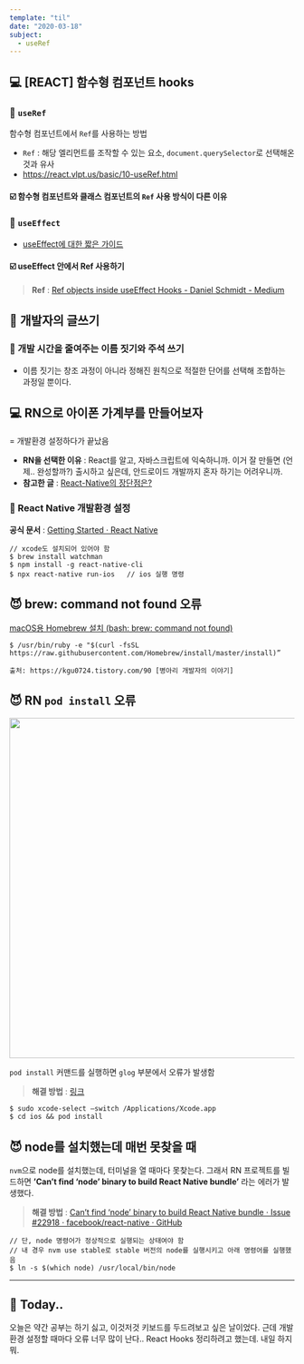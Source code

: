 ```yaml
---
template: "til"
date: "2020-03-18"
subject:
  - useRef
---
```


## 💻 [REACT] 함수형 컴포넌트 hooks

### 📍 `useRef`

함수형 컴포넌트에서 `Ref`를 사용하는 방법

- `Ref` : 해당 엘리먼트를 조작할 수 있는 요소, `document.querySelector`로 선택해온 것과 유사
- https://react.vlpt.us/basic/10-useRef.html

#### ☑️ 함수형 컴포넌트와 클래스 컴포넌트의 `Ref` 사용 방식이 다른 이유

### 📍 `useEffect`

- [useEffect에 대한 짧은 가이드](https://velog.io/@jepjap93/useEffect%EC%97%90-%EB%8C%80%ED%95%9C-%EC%A7%A7%EC%9D%80-%EA%B0%80%EC%9D%B4%EB%93%9C)

#### ☑️ useEffect 안에서 Ref 사용하기

> **Ref** : [Ref objects inside useEffect Hooks - Daniel Schmidt - Medium](https://medium.com/@teh_builder/ref-objects-inside-useeffect-hooks-eb7c15198780)

## 📔 개발자의 글쓰기

### 📍 개발 시간을 줄여주는 이름 짓기와 주석 쓰기

- 이름 짓기는 창조 과정이 아니라 정해진 원칙으로 적절한 단어를 선택해 조합하는 과정일 뿐이다.

## 💻 RN으로 아이폰 가계부를 만들어보자

= 개발환경 설정하다가 끝났음

- **RN을 선택한 이유** : React를 알고, 자바스크립트에 익숙하니까. 이거 잘 만들면 (언제.. 완성할까?) 출시하고 싶은데, 안드로이드 개발까지 혼자 하기는 어려우니까.
- **참고한 글** : [React-Native의 장단점은?](https://medium.com/@jang.wangsu/rn-react-native%EC%9D%98-%EC%9E%A5%EB%8B%A8%EC%A0%90%EC%9D%80-6e8a2396eea1)

### 📍 React Native 개발환경 설정

**공식 문서** : [Getting Started · React Native](https://reactnative.dev/docs/getting-started)

```
// xcode도 설치되어 있어야 함
$ brew install watchman
$ npm install -g react-native-cli
$ npx react-native run-ios   // ios 실행 명령
```

## 😈 brew: command not found 오류

[macOS용 Homebrew 설치 (bash: brew: command not found)](https://kgu0724.tistory.com/90)

```
$ /usr/bin/ruby -e "$(curl -fsSL https://raw.githubusercontent.com/Homebrew/install/master/install)”

출처: https://kgu0724.tistory.com/90 [병아리 개발자의 이야기]
```

## 😈 RN `pod install` 오류

<img width="600px" src="https://user-images.githubusercontent.com/42922453/76943336-86e2f400-6942-11ea-984f-9dd93c311545.png">

`pod install` 커맨드를 실행하면 `glog` 부분에서 오류가 발생함

> **해결 방법** : [링크](https://github.com/facebook/react-native/issues/25561#issuecomment-510856359)

```
$ sudo xcode-select —switch /Applications/Xcode.app
$ cd ios && pod install
```

## 😈 node를 설치했는데 매번 못찾을 때

`nvm`으로 node를 설치했는데, 터미널을 열 때마다 못찾는다. 그래서 RN 프로젝트를 빌드하면 **’Can’t find ‘node’ binary to build React Native bundle’** 라는 에러가 발생했다.

> **해결 방법** : [Can’t find ‘node’ binary to build React Native bundle · Issue #22918 · facebook/react-native · GitHub](https://github.com/facebook/react-native/issues/22918#issuecomment-455960705)

```
// 단, node 명령어가 정상적으로 실행되는 상태여야 함
// 내 경우 nvm use stable로 stable 버전의 node를 실행시키고 아래 명령어를 실행했음
$ ln -s $(which node) /usr/local/bin/node
```

---

## 👻 Today..

오늘은 약간 공부는 하기 싫고, 이것저것 키보드를 두드려보고 싶은 날이었다. 근데 개발환경 설정할 때마다 오류 너무 많이 난다.. React Hooks 정리하려고 했는데. 내일 하지 뭐.
